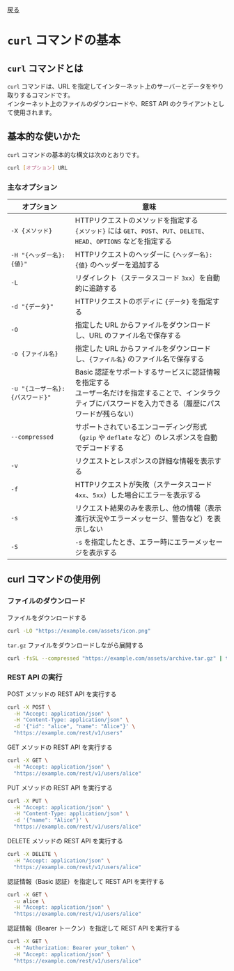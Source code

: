 [戻る](../README.md)

# `curl` コマンドの基本

## `curl` コマンドとは

`curl` コマンドは、URL を指定してインターネット上のサーバーとデータをやり取りするコマンドです。  
インターネット上のファイルのダウンロードや、REST API のクライアントとして使用されます。

## 基本的な使いかた

`curl` コマンドの基本的な構文は次のとおりです。

```bash
curl [オプション] URL
```

### 主なオプション

| オプション                       | 意味                                                                                                                                                            |
| -------------------------------- | --------------------------------------------------------------------------------------------------------------------------------------------------------------- |
| `-X {メソッド}`                  | HTTPリクエストのメソッドを指定する<br/>`{メソッド}` には `GET`、`POST`、`PUT`、`DELETE`、`HEAD`、`OPTIONS` などを指定する                                       |
| `-H "{ヘッダー名}: {値}"`        | HTTPリクエストのヘッダーに `{ヘッダー名}: {値}` のヘッダーを追加する                                                                                            |
| `-L`                             | リダイレクト（ステータスコード `3xx`）を自動的に追跡する                                                                                                        |
| `-d "{データ}"`                  | HTTPリクエストのボディに `{データ}` を指定する                                                                                                                  |
| `-O`                             | 指定した URL からファイルをダウンロードし、URL のファイル名で保存する                                                                                           |
| `-o {ファイル名}`                | 指定した URL からファイルをダウンロードし、`{ファイル名}` のファイル名で保存する                                                                                |
| `-u "{ユーザー名}:{パスワード}"` | Basic 認証をサポートするサービスに認証情報を指定する<br/>ユーザー名だけを指定することで、インタラクティブにパスワードを入力できる（履歴にパスワードが残らない） |
| `--compressed`                   | サポートされているエンコーディング形式（`gzip` や `deflate` など）のレスポンスを自動でデコードする                                                              |
| `-v`                             | リクエストとレスポンスの詳細な情報を表示する                                                                                                                    |
| `-f`                             | HTTPリクエストが失敗（ステータスコード `4xx`、`5xx`）した場合にエラーを表示する                                                                                 |
| `-s`                             | リクエスト結果のみを表示し、他の情報（表示進行状況やエラーメッセージ、警告など）を表示しない                                                                    |
| `-S`                             | `-s` を指定したとき、エラー時にエラーメッセージを表示する                                                                                                       |

## curl コマンドの使用例

### ファイルのダウンロード

ファイルをダウンロードする

```bash
curl -LO "https://example.com/assets/icon.png"
```

`tar.gz` ファイルをダウンロードしながら展開する

```bash
curl -fsSL --compressed "https://example.com/assets/archive.tar.gz" | tar tar -xz -C /tmp
```

### REST API の実行

POST メソッドの REST API を実行する

```bash
curl -X POST \
  -H "Accept: application/json" \
  -H "Content-Type: application/json" \
  -d '{"id": "alice", "name": "Alice"}' \
  "https://example.com/rest/v1/users"
```

GET メソッドの REST API を実行する

```bash
curl -X GET \
  -H "Accept: application/json" \
  "https://example.com/rest/v1/users/alice"
```

PUT メソッドの REST API を実行する

```bash
curl -X PUT \
  -H "Accept: application/json" \
  -H "Content-Type: application/json" \
  -d '{"name": "Alice"}' \
  "https://example.com/rest/v1/users/alice"
```

DELETE メソッドの REST API を実行する

```bash
curl -X DELETE \
  -H "Accept: application/json" \
  "https://example.com/rest/v1/users/alice"
```

認証情報（Basic 認証）を指定して REST API を実行する

```bash
curl -X GET \
  -u alice \
  -H "Accept: application/json" \
  "https://example.com/rest/v1/users/alice"
```

認証情報（Bearer トークン）を指定して REST API を実行する

```bash
curl -X GET \
  -H "Authorization: Bearer your_token" \
  -H "Accept: application/json" \
  "https://example.com/rest/v1/users/alice"
```

